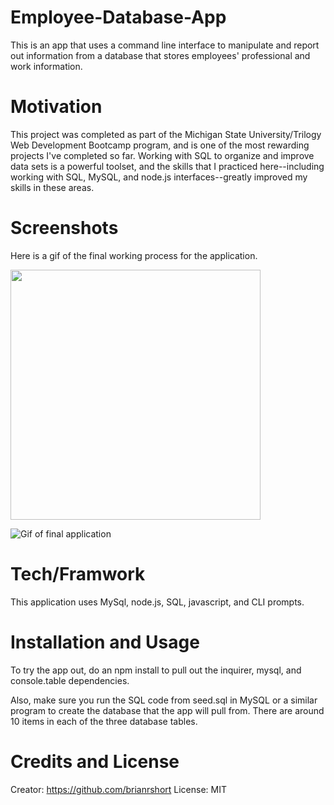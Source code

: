 # Employee-Database-App
This is an app that uses a command line interface to manipulate and report out information from a database that stores employees' professional and work information. 

# Motivation
This project was completed as part of the Michigan State University/Trilogy Web Development Bootcamp program, and is one of the most rewarding projects I've completed so far. Working with SQL to organize and improve data sets is a powerful toolset, and the skills that I practiced here--including working with SQL, MySQL, and node.js interfaces--greatly improved my skills in these areas.

# Screenshots
Here is a gif of the final working process for the application.


<img src="/assets/Images/App.gif?raw=true" width="400px">

![Gif of final application](https://brianrshort.github.io/Employee-Database-App/assets/Images/App.gif)

# Tech/Framwork
This application uses MySql, node.js, SQL, javascript, and CLI prompts. 

# Installation and Usage
To try the app out, do an npm install to pull out the inquirer, mysql, and console.table dependencies.

Also, make sure you run the SQL code from seed.sql in MySQL or a similar program to create the database that the app will pull from. There are around 10 items in each of the three database tables. 

# Credits and License
Creator: https://github.com/brianrshort 
License: MIT
